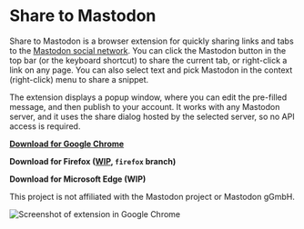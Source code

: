 # Share to Mastodon

Share to Mastodon is a browser extension for quickly sharing links and tabs to the [Mastodon social network](https://joinmastodon.org/). You can click the Mastodon button in the top bar (or the keyboard shortcut) to share the current tab, or right-click a link on any page. You can also select text and pick Mastodon in the context (right-click) menu to share a snippet.

The extension displays a popup window, where you can edit the pre-filled message, and then publish to your account. It works with any Mastodon server, and it uses the share dialog hosted by the selected server, so no API access is required.

**[Download for Google Chrome](https://chrome.google.com/webstore/detail/bibnjflclpdmbbcncejifemmbggkcjde)**

**Download for Firefox ([WIP](https://github.com/corbindavenport/share-to-mastodon/issues/1), `firefox` branch)**

**Download for Microsoft Edge (WIP)**

This project is not affiliated with the Mastodon project or Mastodon gGmbH.

![Screenshot of extension in Google Chrome](https://i.imgur.com/vKexj06.png)